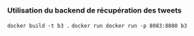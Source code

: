 ### Utilisation du backend de récupération des tweets

`docker build -t b3 .`
`docker run docker run -p 8083:8080 b3`
